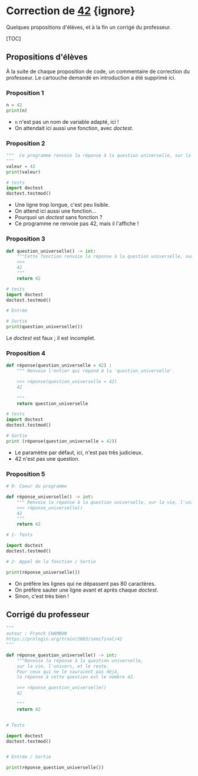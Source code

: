 # Correction de [42](https://prologin.org/train/2003/semifinal/42) {ignore}

Quelques propositions d'élèves, et à la fin un corrigé du professeur.

[TOC]

## Propositions d'élèves

À la suite de chaque proposition de code, un commentaire de correction du professeur. Le cartouche demandé en introduction a été supprimé ici.

### Proposition 1

```python
n = 42
print(n)
```

* `n` n'est pas un nom de variable adapté, ici !
* On attendait ici aussi une fonction, avec *doctest*.


### Proposition 2

```python
"""  Ce programme renvoie la réponse à la question universelle, sur la vie, l'univers, et le reste qui est le nombre 42
"""
valeur = 42
print(valeur)

# tests
import doctest
doctest.testmod()

```

* Une ligne trop longue, c'est peu lisible.
* On attend ici aussi une fonction...
* Pourquoi un *doctest* sans fonction ?
* Ce programme ne renvoie pas 42, mais il l'affiche !


### Proposition 3

```python
def question_universelle() -> int:
    """Cette fonction renvoie la réponse à la question universelle, sur la vie, l'univers, et le reste.
    >>> 
    42
    """
    return 42

# tests
import doctest
doctest.testmod()

# Entrée

# Sortie
print(question_universelle())
```

Le *doctest* est faux ; il est incomplet.

### Proposition 4

```python
def réponse(question_universelle = 42) :
    """ Renvoie l'entier qui répond à la 'question_universelle'.

    >>> réponse(question_universelle = 42)
    42
    
    """
    return question_universelle

# tests
import doctest
doctest.testmod()

# Sortie
print (réponse(question_universelle = 42))
```

* Le paramètre par défaut, ici, n'est pas très judicieux.
* 42 n'est pas une question.



### Proposition 5

```python
# 0- Coeur du programme

def réponse_universelle() -> int:
    """ Renvoie la réponse à la question universelle, sur la vie, l'univers, et le reste, c'est à dire 42.
    >>> réponse_universelle()
    42
    """
    return 42

# 1- Tests

import doctest
doctest.testmod()

# 2- Appel de la fonction / Sortie

print(réponse_universelle())
```

* On préfère les lignes qui ne dépassent pas 80 caractères.
* On préfère sauter une ligne avant et après chaque *doctest*.
* Sinon, c'est très bien !

## Corrigé du professeur

```python
"""
auteur : Franck CHAMBON
https://prologin.org/train/2003/semifinal/42
"""

def réponse_question_universelle() -> int:
    """Renvoie la réponse à la question universelle,
    sur la vie, l'univers, et le reste.
    Pour ceux qui ne le sauraient pas déjà,
    la réponse à cette question est le nombre 42.

    >>> réponse_question_universelle()
    42

    """
    return 42


# Tests

import doctest
doctest.testmod()


# Entrée / Sortie

print(réponse_question_universelle())

```

